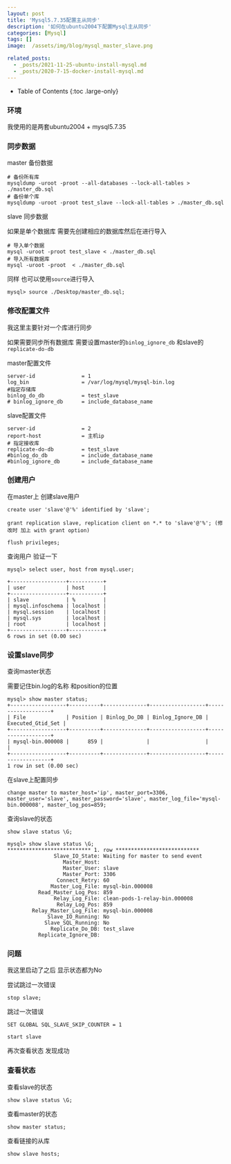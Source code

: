 ```yaml
---
layout: post
title: 'Mysql5.7.35配置主从同步'
description: '如何在ubuntu2004下配置Mysql主从同步'
categories: [Mysql]
tags: []
image:  /assets/img/blog/mysql_master_slave.png

related_posts:
  - _posts/2021-11-25-ubuntu-install-mysql.md
  - _posts/2020-7-15-docker-install-mysql.md
---
```


- Table of Contents
{:toc .large-only}



### 环境

我使用的是两套ubuntu2004 + mysql5.7.35

### 同步数据

master 备份数据

```shell
# 备份所有库
mysqldump -uroot -proot --all-databases --lock-all-tables > ./master_db.sql
# 备份单个库
mysqldump -uroot -proot test_slave --lock-all-tables > ./master_db.sql
```

slave 同步数据

如果是单个数据库 需要先创建相应的数据库然后在进行导入

```shell
# 导入单个数据
mysql -uroot -proot test_slave < ./master_db.sql
# 导入所有数据库
mysql -uroot -proot  < ./master_db.sql
```

同样 也可以使用`source`进行导入

```shell
mysql> source ./Desktop/master_db.sql;
```

### 修改配置文件

我这里主要针对一个库进行同步

如果需要同步所有数据库 需要设置master的`binlog_ignore_db` 和slave的`replicate-do-db`



master配置文件

```shell
server-id               = 1
log_bin                 = /var/log/mysql/mysql-bin.log
#指定存储库
binlog_do_db            = test_slave
# binlog_ignore_db      = include_database_name
```
slave配置文件
```shell
server-id               = 2
report-host             = 主机ip
# 指定接收库
replicate-do-db         = test_slave
#binlog_do_db           = include_database_name
#binlog_ignore_db       = include_database_name
```

### 创建用户

在master上 创建slave用户

```shell
create user 'slave'@'%' identified by 'slave';
```

```shell
grant replication slave, replication client on *.* to 'slave'@'%'; (修改时 加上 with grant option)
```

```shell
flush privileges;
```

查询用户 验证一下

```shell
mysql> select user, host from mysql.user;

+------------------+-----------+
| user             | host      |
+------------------+-----------+
| slave            | %         |
| mysql.infoschema | localhost |
| mysql.session    | localhost |
| mysql.sys        | localhost |
| root             | localhost |
+------------------+-----------+
6 rows in set (0.00 sec)
```

### 设置slave同步

查询master状态

需要记住bin.log的名称 和position的位置

```shell
mysql> show master status;
+------------------+----------+--------------+------------------+-------------------+
| File             | Position | Binlog_Do_DB | Binlog_Ignore_DB | Executed_Gtid_Set |
+------------------+----------+--------------+------------------+-------------------+
| mysql-bin.000008 |      859 |              |                  |                   |
+------------------+----------+--------------+------------------+-------------------+
1 row in set (0.00 sec)
```

在slave上配置同步

```shell
change master to master_host='ip', master_port=3306, master_user='slave', master_password='slave', master_log_file='mysql-bin.000008', master_log_pos=859;
```



查询slave的状态

```shell
show slave status \G;
```

```shell
mysql> show slave status \G;
*************************** 1. row ***************************
               Slave_IO_State: Waiting for master to send event
                  Master_Host: 
                  Master_User: slave
                  Master_Port: 3306
                Connect_Retry: 60
              Master_Log_File: mysql-bin.000008
          Read_Master_Log_Pos: 859
               Relay_Log_File: clean-pods-1-relay-bin.000008
                Relay_Log_Pos: 859
        Relay_Master_Log_File: mysql-bin.000008
             Slave_IO_Running: No
            Slave_SQL_Running: No
              Replicate_Do_DB: test_slave
          Replicate_Ignore_DB: 
```

### 问题

我这里启动了之后 显示状态都为No

尝试跳过一次错误

```shell
stop slave;
```
跳过一次错误
```shell
SET GLOBAL SQL_SLAVE_SKIP_COUNTER = 1
```

```shell
start slave
```

再次查看状态 发现成功



### 查看状态

查看slave的状态

```shell
show slave status \G;
```

查看master的状态

```shell
show master status;
```

查看链接的从库

```shell
show slave hosts;
```








